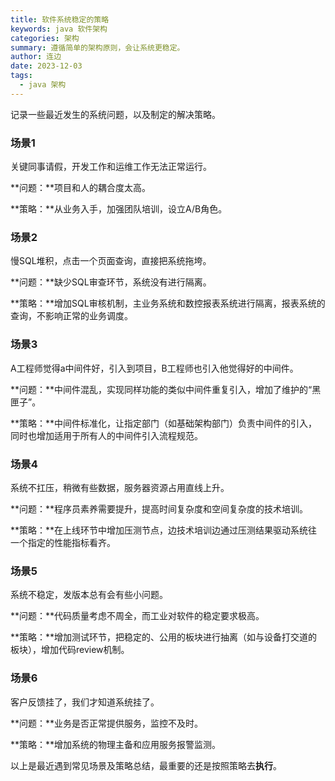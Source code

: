 ```yaml
---
title: 软件系统稳定的策略
keywords: java 软件架构
categories: 架构
summary: 遵循简单的架构原则，会让系统更稳定。
author: 连边
date: 2023-12-03
tags:
  - java 架构
---
```


记录一些最近发生的系统问题，以及制定的解决策略。

### 场景1

关键同事请假，开发工作和运维工作无法正常运行。

**问题：**项目和人的耦合度太高。

**策略：**从业务入手，加强团队培训，设立A/B角色。



### 场景2

慢SQL堆积，点击一个页面查询，直接把系统拖垮。

**问题：**缺少SQL审查环节，系统没有进行隔离。

**策略：**增加SQL审核机制，主业务系统和数控报表系统进行隔离，报表系统的查询，不影响正常的业务调度。



### 场景3

A工程师觉得a中间件好，引入到项目，B工程师也引入他觉得好的中间件。

**问题：**中间件混乱，实现同样功能的类似中间件重复引入，增加了维护的“黑匣子”。

**策略：**中间件标准化，让指定部门（如基础架构部门）负责中间件的引入，同时也增加适用于所有人的中间件引入流程规范。



### 场景4

系统不扛压，稍微有些数据，服务器资源占用直线上升。

**问题：**程序员素养需要提升，提高时间复杂度和空间复杂度的技术培训。

**策略：**在上线环节中增加压测节点，边技术培训边通过压测结果驱动系统往一个指定的性能指标看齐。



### 场景5

系统不稳定，发版本总有会有些小问题。

**问题：**代码质量考虑不周全，而工业对软件的稳定要求极高。

**策略：**增加测试环节，把稳定的、公用的板块进行抽离（如与设备打交道的板块），增加代码review机制。



### 场景6

客户反馈挂了，我们才知道系统挂了。

**问题：**业务是否正常提供服务，监控不及时。

**策略：**增加系统的物理主备和应用服务报警监测。



以上是最近遇到常见场景及策略总结，最重要的还是按照策略去**执行**。